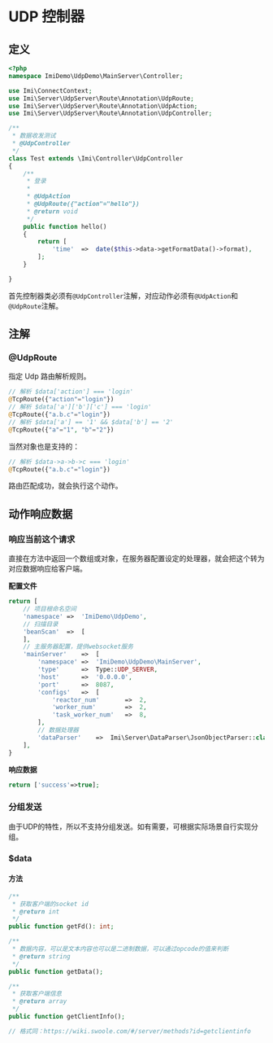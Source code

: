 # UDP 控制器

## 定义

```php
<?php
namespace ImiDemo\UdpDemo\MainServer\Controller;

use Imi\ConnectContext;
use Imi\Server\UdpServer\Route\Annotation\UdpRoute;
use Imi\Server\UdpServer\Route\Annotation\UdpAction;
use Imi\Server\UdpServer\Route\Annotation\UdpController;

/**
 * 数据收发测试
 * @UdpController
 */
class Test extends \Imi\Controller\UdpController
{
	/**
	 * 登录
	 * 
	 * @UdpAction
	 * @UdpRoute({"action"="hello"})
	 * @return void
	 */
	public function hello()
	{
		return [
			'time'	=>	date($this->data->getFormatData()->format),
		];
	}

}
```

首先控制器类必须有`@UdpController`注解，对应动作必须有`@UdpAction`和`@UdpRoute`注解。

## 注解

### @UdpRoute

指定 Udp 路由解析规则。

```php
// 解析 $data['action'] === 'login'
@TcpRoute({"action"="login"})
// 解析 $data['a']['b']['c'] === 'login'
@TcpRoute({"a.b.c"="login"})
// 解析 $data['a'] == '1' && $data['b'] == '2'
@TcpRoute({"a"="1", "b"="2"})
```

当然对象也是支持的：

```php
// 解析 $data->a->b->c === 'login'
@TcpRoute({"a.b.c"="login"})
```

路由匹配成功，就会执行这个动作。

## 动作响应数据

### 响应当前这个请求

直接在方法中返回一个数组或对象，在服务器配置设定的处理器，就会把这个转为对应数据响应给客户端。

**配置文件**

```php
return [
	// 项目根命名空间
	'namespace'	=>	'ImiDemo\UdpDemo',
	// 扫描目录
	'beanScan'	=>	[
	],
	// 主服务器配置，提供websocket服务
	'mainServer'	=>	[
		'namespace'	=>	'ImiDemo\UdpDemo\MainServer',
		'type'		=>	Type::UDP_SERVER,
		'host'		=>	'0.0.0.0',
		'port'		=>	8087,
		'configs'	=>	[
			'reactor_num'		=>	2,
			'worker_num'		=>	2,
			'task_worker_num'	=>	8,
		],
		// 数据处理器
		'dataParser'	=>	Imi\Server\DataParser\JsonObjectParser::class,
	],
}
```

**响应数据**

```php
return ['success'=>true];
```

### 分组发送

由于UDP的特性，所以不支持分组发送。如有需要，可根据实际场景自行实现分组。

### $data

#### 方法

```php
/**
 * 获取客户端的socket id
 * @return int
 */
public function getFd(): int;
```

```php
/**
 * 数据内容，可以是文本内容也可以是二进制数据，可以通过opcode的值来判断
 * @return string
 */
public function getData();
```

```php
/**
 * 获取客户端信息
 * @return array
 */
public function getClientInfo();

// 格式同：https://wiki.swoole.com/#/server/methods?id=getclientinfo
```

